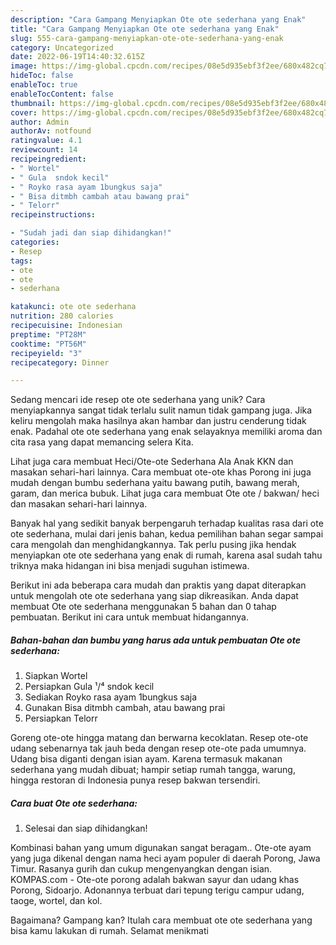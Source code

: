 ```yaml
---
description: "Cara Gampang Menyiapkan Ote ote sederhana yang Enak"
title: "Cara Gampang Menyiapkan Ote ote sederhana yang Enak"
slug: 555-cara-gampang-menyiapkan-ote-ote-sederhana-yang-enak
category: Uncategorized
date: 2022-06-19T14:40:32.615Z
image: https://img-global.cpcdn.com/recipes/08e5d935ebf3f2ee/680x482cq70/ote-ote-sederhana-foto-resep-utama.jpg
hideToc: false
enableToc: true
enableTocContent: false
thumbnail: https://img-global.cpcdn.com/recipes/08e5d935ebf3f2ee/680x482cq70/ote-ote-sederhana-foto-resep-utama.jpg
cover: https://img-global.cpcdn.com/recipes/08e5d935ebf3f2ee/680x482cq70/ote-ote-sederhana-foto-resep-utama.jpg
author: Admin
authorAv: notfound
ratingvalue: 4.1
reviewcount: 14
recipeingredient:
- " Wortel"
- " Gula  sndok kecil"
- " Royko rasa ayam 1bungkus saja"
- " Bisa ditmbh cambah atau bawang prai"
- " Telorr"
recipeinstructions:

- "Sudah jadi dan siap dihidangkan!"
categories:
- Resep
tags:
- ote
- ote
- sederhana

katakunci: ote ote sederhana 
nutrition: 280 calories
recipecuisine: Indonesian
preptime: "PT28M"
cooktime: "PT56M"
recipeyield: "3"
recipecategory: Dinner

---
```





Sedang mencari ide resep ote ote sederhana yang unik? Cara menyiapkannya sangat tidak terlalu sulit namun tidak gampang juga. Jika keliru mengolah maka hasilnya akan hambar dan justru cenderung tidak enak. Padahal ote ote sederhana yang enak selayaknya memiliki aroma dan cita rasa yang dapat memancing selera Kita.





Lihat juga cara membuat Heci/Ote-ote Sederhana Ala Anak KKN dan masakan sehari-hari lainnya. Cara membuat ote-ote khas Porong ini juga mudah dengan bumbu sederhana yaitu bawang putih, bawang merah, garam, dan merica bubuk. Lihat juga cara membuat Ote ote / bakwan/ heci dan masakan sehari-hari lainnya.

Banyak hal yang sedikit banyak berpengaruh terhadap kualitas rasa dari ote ote sederhana, mulai dari jenis bahan, kedua pemilihan bahan segar sampai cara mengolah dan menghidangkannya. Tak perlu pusing jika hendak menyiapkan ote ote sederhana yang enak di rumah, karena asal sudah tahu triknya maka hidangan ini bisa menjadi suguhan istimewa.






Berikut ini ada beberapa cara mudah dan praktis yang dapat diterapkan untuk mengolah ote ote sederhana yang siap dikreasikan. Anda dapat membuat Ote ote sederhana menggunakan 5 bahan dan 0 tahap pembuatan. Berikut ini cara untuk membuat hidangannya.

<!--inarticleads1-->

##### Bahan-bahan dan bumbu yang harus ada untuk pembuatan Ote ote sederhana:

1. Siapkan  Wortel
1. Persiapkan  Gula ¹/⁴ sndok kecil
1. Sediakan  Royko rasa ayam 1bungkus saja
1. Gunakan  Bisa ditmbh cambah, atau bawang prai
1. Persiapkan  Telorr


Goreng ote-ote hingga matang dan berwarna kecoklatan. Resep ote-ote udang sebenarnya tak jauh beda dengan resep ote-ote pada umumnya. Udang bisa diganti dengan isian ayam. Karena termasuk makanan sederhana yang mudah dibuat; hampir setiap rumah tangga, warung, hingga restoran di Indonesia punya resep bakwan tersendiri. 

<!--inarticleads2-->

##### Cara buat Ote ote sederhana:


1. Selesai dan siap dihidangkan!

Kombinasi bahan yang umum digunakan sangat beragam.. Ote-ote ayam yang juga dikenal dengan nama heci ayam populer di daerah Porong, Jawa Timur. Rasanya gurih dan cukup mengenyangkan dengan isian. KOMPAS.com - Ote-ote porong adalah bakwan sayur dan udang khas Porong, Sidoarjo. Adonannya terbuat dari tepung terigu campur udang, taoge, wortel, dan kol. 

Bagaimana? Gampang kan? Itulah cara membuat ote ote sederhana yang bisa kamu lakukan di rumah. Selamat menikmati
